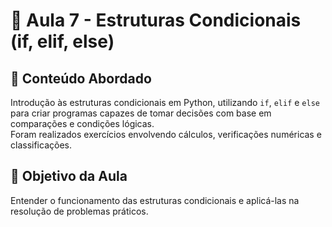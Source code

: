 # 📘 Aula 7 - Estruturas Condicionais (if, elif, else)
## 📌 Conteúdo Abordado
Introdução às estruturas condicionais em Python, utilizando `if`, `elif` e `else` para criar programas capazes de tomar decisões com base em comparações e condições lógicas.  
Foram realizados exercícios envolvendo cálculos, verificações numéricas e classificações.

## 🧠 Objetivo da Aula
Entender o funcionamento das estruturas condicionais e aplicá-las na resolução de problemas práticos.


